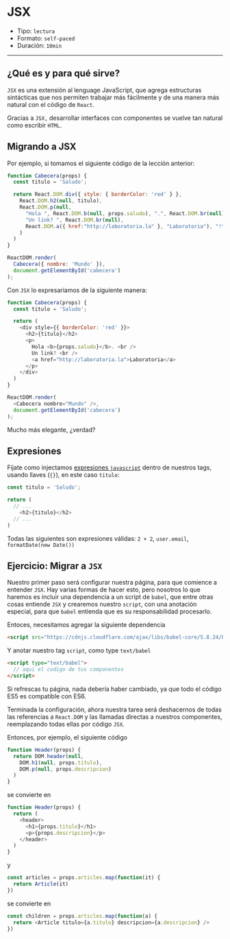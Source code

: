 # JSX

* Tipo: `lectura`
* Formato: `self-paced`
* Duración: `10min`

***

## ¿Qué es y para qué sirve?

`JSX` es una extensión al lenguage JavaScript, que agrega estructuras
sintácticas que nos permiten trabajar más fácilmente y de una manera más natural
con el código de `React`.

Gracias a `JSX,` desarrollar interfaces con componentes se vuelve tan natural
como escribir `HTML`.

## Migrando a JSX

Por ejemplo, si tomamos el siguiente código de la lección anterior:

```js
function Cabecera(props) {
  const titulo = 'Saludo';

  return React.DOM.div({ style: { borderColor: 'red' } },
    React.DOM.h2(null, titulo),
    React.DOM.p(null,
      "Hola ", React.DOM.b(null, props.saludo), ".", React.DOM.br(null),
      "Un link? ", React.DOM.br(null),
      React.DOM.a({ href:"http://laboratoria.la" }, "Laboratoria"), "!"
    )
  )
}

ReactDOM.render(
  Cabecera({ nombre: 'Mundo' }),
  document.getElementById('cabecera')
);
```

Con `JSX` lo expresaríamos de la siguiente manera:

```js
function Cabecera(props) {
  const titulo = 'Saludo';

  return (
    <div style={{ borderColor: 'red' }}>
      <h2>{titulo}</h2>
      <p>
        Hola <b>{props.saludo}</b>. <br />
        Un link? <br />
        <a href="http://laboratoria.la">Laboratoria</a>
      </p>
    </div>
  )
}

ReactDOM.render(
  <Cabecera nombre="Mundo" />,
  document.getElementById('cabecera')
);
```

Mucho más elegante, ¿verdad?

## Expresiones

Fíjate como injectamos [expresiones `javascript`](https://developer.mozilla.org/en-US/docs/Web/JavaScript/Guide/Expressions_and_Operators#Expressions)
dentro de nuestros tags, usando llaves (`{}`), en este caso `titulo`:

```js
const titulo = 'Saludo';

return (
  // ...
    <h2>{titulo}</h2>
  // ...
)
```

Todas las siguientes son expresiones válidas: `2 + 2`, `user.email`,
`formatDate(new Date())`

## Ejercicio: Migrar a `JSX`

Nuestro primer paso será configurar nuestra página, para que comience a entender
`JSX`. Hay varias formas de hacer esto, pero nosotros lo que haremos es incluir
una dependencia a un script de `babel`, que entre otras cosas entiende `JSX` y
crearemos nuestro `script`, con una anotación especial, para que `babel`
entienda que es su responsabilidad procesarlo.

Entoces, necesitamos agregar la siguiente dependencia

```html
<script src="https://cdnjs.cloudflare.com/ajax/libs/babel-core/5.8.24/browser.min.js"></script>
```

Y anotar nuestro tag `script`, como type `text/babel`

```html
<script type="text/babel">
  // aqui el codigo de tus componentes
</script>
```

Si refrescas tu página, nada debería haber cambiado, ya que todo el código ES5
es compatible con ES6.

Terminada la configuración, ahora nuestra tarea será deshacernos de todas las
referencias a `React.DOM` y las llamadas directas a nuestros componentes,
reemplazando todas ellas por código `JSX`.

Entonces, por ejemplo, el siguiente código

```js
function Header(props) {
  return DOM.header(null,
    DOM.h1(null, props.titulo),
    DOM.p(null, props.descripcion)
  )
}
```

se convierte en

```js
function Header(props) {
  return (
    <header>
      <h1>{props.titulo}</h1>
      <p>{props.descripcion}</p>
    </header>
  )
}
```

y

```js
const articles = props.articles.map(function(it) {
  return Article(it)
})
```

se convierte en

```js
const children = props.articles.map(function(a) {
  return <Article titulo={a.titulo} descripcion={a.descripcion} />
})
```
